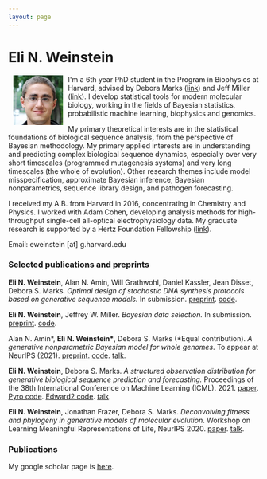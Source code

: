 ```yaml
---
layout: page
---
```


# Eli N. Weinstein

<img src="/images/Eli_Weinstein_square.jpg" alt="drawing" width="100" align="left" hspace="10">


I'm a 6th year PhD student in the Program in Biophysics at Harvard, advised by Debora Marks ([link](https://marks.hms.harvard.edu/index.html)) and Jeff Miller ([link](https://jwmi.github.io/)). I develop statistical tools for modern molecular biology, working in the fields of Bayesian statistics, probabilistic machine learning, biophysics and genomics.

My primary theoretical interests are in the statistical foundations of biological sequence analysis, from the perspective of Bayesian methodology. My primary applied interests are in understanding and predicting complex biological sequence dynamics, especially over very short timescales (programmed mutagenesis systems) and very long timescales (the whole of evolution). Other research themes include model misspecification, approximate Bayesian inference, Bayesian nonparametrics, sequence library design, and pathogen forecasting.

I received my A.B. from Harvard in 2016, concentrating in Chemistry and Physics. I worked with Adam Cohen, developing analysis methods for high-throughput single-cell all-optical electrophysiology data. My graduate research is supported by a Hertz Foundation Fellowship ([link](https://www.hertzfoundation.org/)).

Email: eweinstein [at] g.harvard.edu

### Selected publications and preprints

**Eli N. Weinstein**, Alan N. Amin, Will Grathwohl, Daniel Kassler, Jean Disset, Debora S. Marks. *Optimal design of stochastic DNA synthesis protocols based on generative sequence models.* In submission. [preprint](https://www.biorxiv.org/content/10.1101/2021.10.28.466307v1). [code](https://github.com/debbiemarkslab/variational-synthesis).

**Eli N. Weinstein**, Jeffrey W. Miller. *Bayesian data selection.* In submission. [preprint](https://arxiv.org/abs/2109.02712). [code](https://github.com/EWeinstein/data-selection).

Alan N. Amin\*, **Eli N. Weinstein\***, Debora S. Marks (\*Equal contribution). *A generative nonparametric Bayesian model for whole genomes*. To appear at NeurIPS (2021). [preprint](https://www.biorxiv.org/content/10.1101/2021.05.30.446360v1). [code](https://github.com/debbiemarkslab/BEAR). [talk](https://www.youtube.com/watch?v=bR8Ct75w3YE&t=2737s).

**Eli N. Weinstein**, Debora S. Marks. *A structured observation distribution for generative biological sequence prediction and forecasting.* Proceedings of the 38th International Conference on Machine Learning (ICML). 2021. [paper](http://proceedings.mlr.press/v139/weinstein21a.html). [Pyro code](https://docs.pyro.ai/en/dev/contrib.mue.html). [Edward2 code](https://github.com/debbiemarkslab/MuE). [talk](https://www.youtube.com/watch?v=bR8Ct75w3YE&t=2737s).

**Eli N. Weinstein**, Jonathan Frazer, Debora S. Marks. *Deconvolving fitness and phylogeny in generative models of molecular evolution*. Workshop on Learning Meaningful Representations of Life, NeurIPS 2020. [paper](https://drive.google.com/file/d/13w2ozka6VkL8rIKaZux2QwlfQUQmSn11/preview). [talk](https://slideslive.com/38941465/deconvolving-fitness-and-phylogeny-in-generative-models-of-molecular-evolution).

### Publications
My google scholar page is [here](https://scholar.google.com/citations?user=Tkv7cWAAAAAJ&hl=en).
